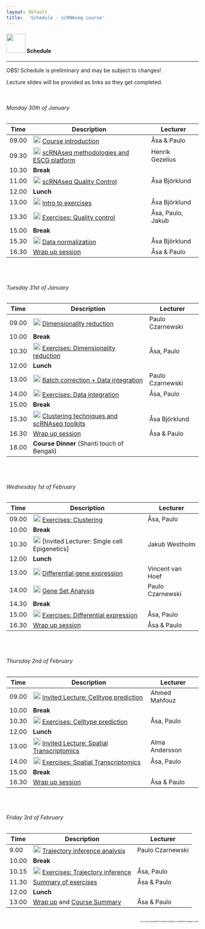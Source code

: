 ```yaml
---
layout: default
title:  'Schedule - scRNAseq course'
---
```


#### <img border="0" src="https://www.svgrepo.com/show/158264/schedule.svg" width="50" height="50"> Schedule
***

OBS! Schedule is preliminary and may be subject to changes!

Lecture slides will be provided as links as they get completed.

<br>

###### Monday 30th of January

| Time  | Description                                                                                                                                                                                                                               | Lecturer          |
| ----- | -------------------                                                                                                                                                                                                                       | ---------         |
| 09.00 | <img border="0" src="https://www.svgrepo.com/show/165459/business-presentation.svg" width="20" height="20"> [Course introduction](lectures/course_intro_Asa_Bjorklund_2023.pdf)                                                           | Åsa & Paulo       |
| 09.30 | <img border="0" src="https://www.svgrepo.com/show/165459/business-presentation.svg" width="20" height="20"> [scRNAseq methodologies and ESCG platform](lectures/SciLifeLab_single_cell_data_analysis_intro_Henrik.pdf) | Henrik Gezelius   |
| 10.30 | **Break**                                                                                                                                                                                                                                 |                   |
| 11.00 | <img border="0" src="https://www.svgrepo.com/show/165459/business-presentation.svg" width="20" height="20"> [scRNAseq Quality Control](lectures/scRNAseq_QC_Asa_Bjorklund_2023.pdf)                                                       | Åsa Björklund     |
| 12.00 | **Lunch**                                                                                                                                                                                                                                 |                   |
| 13.00 | <img border="0" src="https://www.svgrepo.com/show/165459/business-presentation.svg" width="20" height="20"> [Intro to exercises](lectures/exercises_intro_Asa_Bjorklund_2023.pdf)                                                         | Åsa Björklund     |
| 13.30 | <img border="0" src="https://www.svgrepo.com/show/6672/exercise.svg" width="20" height="20"> [Exercises: Quality control](exercises.md)                                                                                                   | Åsa, Paulo, Jakub |
| 15.00 | **Break**                                                                                                                                                                                                                                 |                   |
| 15.30 | <img border="0" src="https://www.svgrepo.com/show/165459/business-presentation.svg" width="20" height="20"> [Data normalization](lectures/scRNAseq_normalization_Asa_Bjorklund_2023.pdf)         | Åsa Björklund     |
| 16.30 | [Wrap up session](https://forms.gle/D66Y3ShaamWeJZm87)                                                                                                                                                                                    | Åsa & Paulo       |

<br>

<br>

###### Tuesday 31st of January

| Time  | Description                                                                                                                                                                                                                            | Lecturer         |
| ----- | -------------------                                                                                                                                                                                                                    | ---------        |
| 09.00 | <img border="0" src="https://www.svgrepo.com/show/165459/business-presentation.svg" width="20" height="20"> [Dimensionality reduction](lectures/dimensionality_reduction_paulo_czarnewski_2023.pdf) | Paulo Czarnewski |
| 10.00 | **Break**                                                                                                                                                                                                                              |                  |
| 10.30 | <img border="0" src="https://www.svgrepo.com/show/6672/exercise.svg" width="20" height="20"> [Exercises: Dimensionality reduction](exercises.md)                                                                                       | Åsa, Paulo       |
| 12.00 | **Lunch**                                                                                                                                                                                                                                                                    |                  |
| 13.00 | <img border="0" src="https://www.svgrepo.com/show/165459/business-presentation.svg" width="20" height="20"> [Batch correction + Data integration](lectures/data_integration_paulo_czarnewski_2023.pdf)                                               | Paulo Czarnewski |
| 14.00 | <img border="0" src="https://www.svgrepo.com/show/6672/exercise.svg" width="20" height="20"> [Exercises: Data integration](exercises.md)                                                                                               | Åsa, Paulo       |
| 15.00 | **Break**                                                                                                                                                                                                                              |                  |
| 15.30 | <img border="0" src="https://www.svgrepo.com/show/165459/business-presentation.svg" width="20" height="20"> [Clustering techniques and scRNAseq toolkits](lectures/scRNAseq_clustering_Asa_Bjorklund_2023.pdf)         | Åsa Björklund    |
| 16.30 | [Wrap up session](https://forms.gle/iZumacPY1iyscZPHA)                                                                                                                                                                                 | Åsa & Paulo      |
| 18.00 | **Course Dinner** (Shanti touch of Bengali)                                                                                                                                                                                            |                  |


<br>

<br>

###### Wednesday 1st of February

| Time  | Description                                                                                                                                                                             | Lecturer         |
| ----- | -------------------                                                                                                                                                                     | ---------        |
| 09.00 | <img border="0" src="https://www.svgrepo.com/show/6672/exercise.svg" width="20" height="20"> [Exercises: Clustering](exercises.md)                                                      | Åsa, Paulo       |
| 10.00 | **Break**                                                                                                                                                                               |                  |
| 10.30 | <img border="0" src="https://www.svgrepo.com/show/165459/business-presentation.svg" width="20" height="20"> [Invited Lecturer: Single cell Epigenetics]                                 | Jakub Westholm   |
| 12.00 | **Lunch**                                                                                                                                                                               |                  |
| 13.00 | <img border="0" src="https://www.svgrepo.com/show/165459/business-presentation.svg" width="20" height="20"> [Differential gene expression](lectures/scDEG_lecture_2021.pdf)             | Vincent van Hoef   |
| 14.00 | <img border="0" src="https://www.svgrepo.com/show/165459/business-presentation.svg" width="20" height="20"> [Gene Set Analysis](lectures/gene_set_analysis_paulo_czarnewski_2023.pdf)             | Paulo Czarnewski |
| 14.30 | **Break**                                                                                                                                                                                           |                  |
| 15.00 | <img border="0" src="https://www.svgrepo.com/show/6672/exercise.svg" width="20" height="20"> [Exercises: Differential expression](exercises.md)                                         | Åsa, Paulo       |
| 16.30 | [Wrap up session](https://forms.gle/B9Tt7QqpBJsBmjRV6)                                                                                                                                  | Åsa & Paulo      |

<br>

<br>

###### Thursday 2nd of February  

| Time  | Description         | Lecturer  |
| ----- | ------------------- | --------- |
| 09.00 | <img border="0" src="https://www.svgrepo.com/show/165459/business-presentation.svg" width="20" height="20"> [Invited Lecture: Celltype prediction](lectures/2021.01.29_Mahfouz_cell_prediction.pdf) | Ahmed Mahfouz |
| 10.00 | **Break**     | |
| 10.30 | <img border="0" src="https://www.svgrepo.com/show/6672/exercise.svg" width="20" height="20"> [Exercises: Celltype prediction](exercises.md) | Åsa, Paulo |
| 12.00 | **Lunch** | |
| 13.00 | <img border="0" src="https://www.svgrepo.com/show/165459/business-presentation.svg" width="20" height="20"> [Invited Lecture: Spatial Transcriptomics](lectures/spatial_trascriptomics_alma_andersson_2021.pdf) | Alma Andersson |
| 14.00 | <img border="0" src="https://www.svgrepo.com/show/6672/exercise.svg" width="20" height="20"> [Exercises: Spatial Transcriptomics](exercises.md) | Åsa, Paulo |
| 15.00 | **Break**     | |
| 16.30 | [Wrap up session](https://forms.gle/i9Vic1o3ZB83vSiH9) | Åsa & Paulo |

<br>

<br>

###### Friday 3rd of February  

| Time  | Description         | Lecturer  |
| ----- | ------------------- | --------- |
| 9.00 | <img border="0" src="https://www.svgrepo.com/show/165459/business-presentation.svg" width="20" height="20"> [Trajectory inference analysis](lectures/trajectory_inference_analysis_paulo_czarnewski_2023.pdf) | Paulo Czarnewski |
| 10.00 | **Break**     | |
| 10.15 | <img border="0" src="https://www.svgrepo.com/show/6672/exercise.svg" width="20" height="20"> [Exercises: Trajectory inference](exercises.md) | Åsa, Paulo |
| 11.30 | [Summary of exercises]() | Åsa & Paulo |
| 12.00 | **Lunch** | |
| 13.00 | [Wrap up](https://forms.gle/gATSp2VCSBXCMDaU9) and [Course Summary](lectures/course_summary_2021.pdf) | Åsa & Paulo |

<br>

<div style="text-align: right; font-size: 5px"> Icons are provided from [www.svgrepo.com](www.svgrepo.com) </div>

